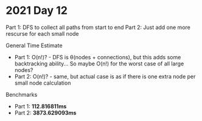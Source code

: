 # 2021 Day 12

Part 1: DFS to collect all paths from start to end
Part 2: Just add one more rescurse for each small node

General Time Estimate
- Part 1: O(n!)? - DFS is θ(nodes + connections), but this adds some backtracking ability... So maybe O(n!) for the worst case of all large nodes?
- Part 2: O(n!)? - same, but actual case is as if there is one extra node per small node calculation

Benchmarks
- Part 1: **112.816811ms**
- Part 2: **3873.629093ms**

